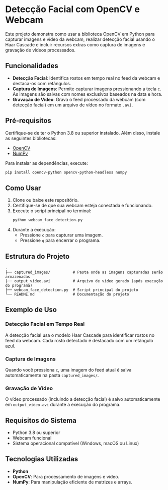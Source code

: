 # Detecção Facial com OpenCV e Webcam

Este projeto demonstra como usar a biblioteca OpenCV em Python para capturar imagens e vídeo da webcam, realizar detecção facial usando o Haar Cascade e incluir recursos extras como captura de imagens e gravação de vídeos processados.

## Funcionalidades

- **Detecção Facial**: Identifica rostos em tempo real no feed da webcam e destaca-os com retângulos.
- **Captura de Imagens**: Permite capturar imagens pressionando a tecla `c`. As imagens são salvas com nomes exclusivos baseados na data e hora.
- **Gravação de Vídeo**: Grava o feed processado da webcam (com detecção facial) em um arquivo de vídeo no formato `.avi`.

## Pré-requisitos

Certifique-se de ter o Python 3.8 ou superior instalado. Além disso, instale as seguintes bibliotecas:

- [OpenCV](https://pypi.org/project/opencv-python/)
- [NumPy](https://pypi.org/project/numpy/)

Para instalar as dependências, execute:

```bash
pip install opencv-python opencv-python-headless numpy
```

## Como Usar

1. Clone ou baixe este repositório.
2. Certifique-se de que sua webcam esteja conectada e funcionando.
3. Execute o script principal no terminal:
   ```bash
   python webcam_face_detection.py
   ```
4. Durante a execução:
   - Pressione `c` para capturar uma imagem.
   - Pressione `q` para encerrar o programa.

## Estrutura do Projeto

```
.
├── captured_images/          # Pasta onde as imagens capturadas serão armazenadas
├── output_video.avi          # Arquivo de vídeo gerado (após execução do programa)
├── webcam_face_detection.py  # Script principal do projeto
└── README.md                 # Documentação do projeto
```

## Exemplo de Uso

### Detecção Facial em Tempo Real
A detecção facial usa o modelo Haar Cascade para identificar rostos no feed da webcam. Cada rosto detectado é destacado com um retângulo azul.

### Captura de Imagens
Quando você pressiona `c`, uma imagem do feed atual é salva automaticamente na pasta `captured_images/`.

### Gravação de Vídeo
O vídeo processado (incluindo a detecção facial) é salvo automaticamente em `output_video.avi` durante a execução do programa.

## Requisitos do Sistema

- Python 3.8 ou superior
- Webcam funcional
- Sistema operacional compatível (Windows, macOS ou Linux)

## Tecnologias Utilizadas

- **Python**
- **OpenCV**: Para processamento de imagens e vídeo.
- **NumPy**: Para manipulação eficiente de matrizes e arrays.


